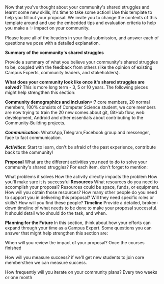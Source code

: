 Now that you've thought about your community's shared struggles and learnt some new skills, it's time to take some action! Use this template to help you fill out your proposal. We invite you to change the contents of this template around and use the embedded tips and evaluation criteria to help you make a ✨ impact on your community.

Please leave all of the headers in your final submission, and answer each of questions we pose with a detailed explanation.

****Summary of the community's shared struggles****

Provide a summary of what you believe your community's shared struggles to be, coupled with the feedback from others (like the opinion of existing Campus Experts, community leaders, and stakeholders).

****What does your community look like once it's shared struggles are solved?****
This is more long term - 3, 5 or 10 years. The following pieces might help strengthen this section:

**Community demographics and inclusion***:7 core members, 20 normal members, 100% consists of Computer Science student, we core members are now trying to train the 20 new comes about git, GitHub flow, web development, Android and other essentials about contributing to the Community-Building projects.

***Communication***: WhatsApp,Telegram,Facebook group and messenger, face to fact communication.

***Activities***:  Start to learn, don't be afraid of the past experience, contribute back to the community!

****Proposal****
What are the different activities you need to do to solve your community's shared struggles? For each item, don't forget to mention:

What problems it solves
How the activity directly impacts the problem
How you'll make sure it is successful
****Resources****
What resources do you need to accomplish your proposal? Resources could be space, funds, or equipment.
How will you obtain those resources?
How many other people do you need to support you in delivering this proposal? Will they need specific roles or skills?
How will you find these people?
****Timeline****
Provide a detailed, broken-down timeline of what needs to be done to make your proposal successful. It should detail who should do the task, and when.

****Planning for the Future****
In this section, think about how your efforts can expand through your time as a Campus Expert. Some questions you can answer that might help strengthen this section are:

When will you review the impact of your proposal?
Once the courses finished

How will you measure success?
 if we'll get new students to join core membersthen we can measure success.

How frequently will you iterate on your community plans?
Every two weeks or one month
